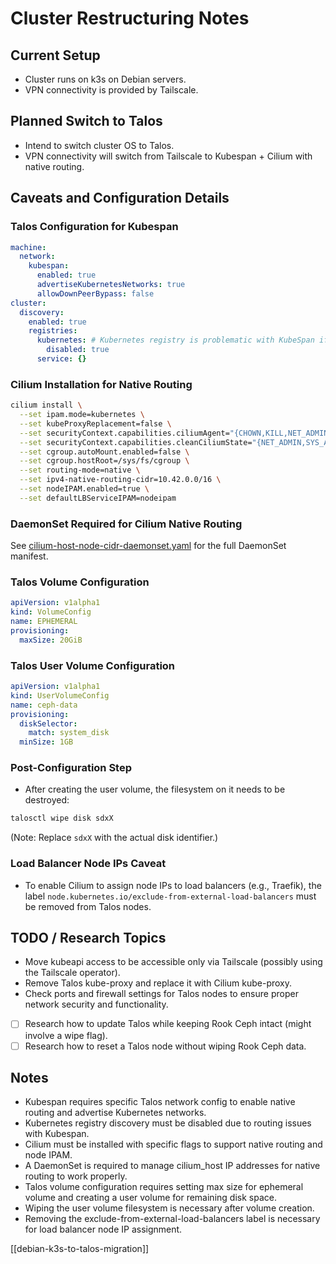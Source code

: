 # Cluster Restructuring Notes

## Current Setup
- Cluster runs on k3s on Debian servers.
- VPN connectivity is provided by Tailscale.

## Planned Switch to Talos
- Intend to switch cluster OS to Talos.
- VPN connectivity will switch from Tailscale to Kubespan + Cilium with native routing.

## Caveats and Configuration Details

### Talos Configuration for Kubespan
```yaml
machine:
  network:
    kubespan:
      enabled: true
      advertiseKubernetesNetworks: true
      allowDownPeerBypass: false
cluster:
  discovery:
    enabled: true
    registries:
      kubernetes: # Kubernetes registry is problematic with KubeSpan if the control plane endpoint is routeable itself via KubeSpan.
        disabled: true
      service: {}
```

### Cilium Installation for Native Routing
```bash
cilium install \
  --set ipam.mode=kubernetes \
  --set kubeProxyReplacement=false \
  --set securityContext.capabilities.ciliumAgent="{CHOWN,KILL,NET_ADMIN,NET_RAW,IPC_LOCK,SYS_ADMIN,SYS_RESOURCE,DAC_OVERRIDE,FOWNER,SETGID,SETUID}" \
  --set securityContext.capabilities.cleanCiliumState="{NET_ADMIN,SYS_ADMIN,SYS_RESOURCE}" \
  --set cgroup.autoMount.enabled=false \
  --set cgroup.hostRoot=/sys/fs/cgroup \
  --set routing-mode=native \
  --set ipv4-native-routing-cidr=10.42.0.0/16 \
  --set nodeIPAM.enabled=true \
  --set defaultLBServiceIPAM=nodeipam
```

### DaemonSet Required for Cilium Native Routing

See [cilium-host-node-cidr-daemonset.yaml](./cilium-host-node-cidr-daemonset.yaml) for the full DaemonSet manifest.

### Talos Volume Configuration
```yaml
apiVersion: v1alpha1
kind: VolumeConfig
name: EPHEMERAL
provisioning:
  maxSize: 20GiB
```

### Talos User Volume Configuration
```yaml
apiVersion: v1alpha1
kind: UserVolumeConfig
name: ceph-data
provisioning:
  diskSelector:
    match: system_disk
  minSize: 1GB
```

### Post-Configuration Step
- After creating the user volume, the filesystem on it needs to be destroyed:
```bash
talosctl wipe disk sdxX
```
(Note: Replace `sdxX` with the actual disk identifier.)

### Load Balancer Node IPs Caveat
- To enable Cilium to assign node IPs to load balancers (e.g., Traefik), the label `node.kubernetes.io/exclude-from-external-load-balancers` must be removed from Talos nodes.

## TODO / Research Topics
- Move kubeapi access to be accessible only via Tailscale (possibly using the Tailscale operator).
- Remove Talos kube-proxy and replace it with Cilium kube-proxy.
- Check ports and firewall settings for Talos nodes to ensure proper network security and functionality.
- [ ] Research how to update Talos while keeping Rook Ceph intact (might involve a wipe flag).
- [ ] Research how to reset a Talos node without wiping Rook Ceph data.

## Notes
- Kubespan requires specific Talos network config to enable native routing and advertise Kubernetes networks.
- Kubernetes registry discovery must be disabled due to routing issues with Kubespan.
- Cilium must be installed with specific flags to support native routing and node IPAM.
- A DaemonSet is required to manage cilium_host IP addresses for native routing to work properly.
- Talos volume configuration requires setting max size for ephemeral volume and creating a user volume for remaining disk space.
- Wiping the user volume filesystem is necessary after volume creation.
- Removing the exclude-from-external-load-balancers label is necessary for load balancer node IP assignment.

[[debian-k3s-to-talos-migration]]